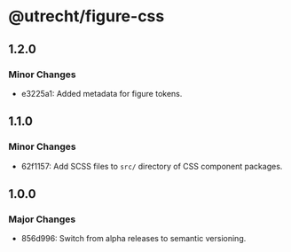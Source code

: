 # @utrecht/figure-css

## 1.2.0

### Minor Changes

- e3225a1: Added metadata for figure tokens.

## 1.1.0

### Minor Changes

- 62f1157: Add SCSS files to `src/` directory of CSS component packages.

## 1.0.0

### Major Changes

- 856d996: Switch from alpha releases to semantic versioning.
